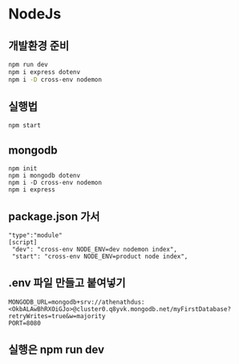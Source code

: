 # NodeJs

## 개발환경 준비
```sh
npm run dev
npm i express dotenv
npm i -D cross-env nodemon
```

## 실행법
```
npm start
```

## mongodb
```
npm init
npm i mongodb dotenv
npm i -D cross-env nodemon
npm i express
```

## package.json 가서
```
"type":"module"
[script]
 "dev": "cross-env NODE_ENV=dev nodemon index",
 "start": "cross-env NODE_ENV=product node index",
 ```

 ## .env 파일 만들고 붙여넣기
 ```
 MONGODB_URL=mongodb+srv://athenathdus:<OkbALAwBhRXOiGJo>@cluster0.q8yvk.mongodb.net/myFirstDatabase?retryWrites=true&w=majority
PORT=8080
```

## 실행은 npm run dev 
